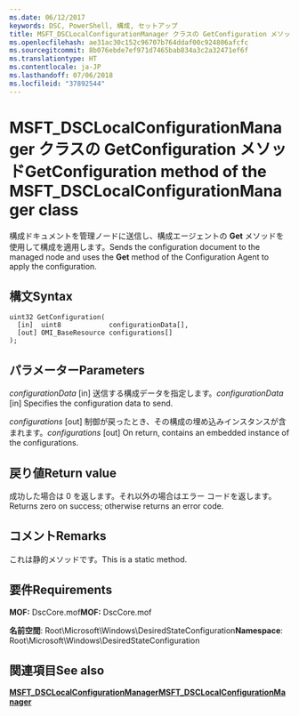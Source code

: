 ```yaml
---
ms.date: 06/12/2017
keywords: DSC, PowerShell, 構成, セットアップ
title: MSFT_DSCLocalConfigurationManager クラスの GetConfiguration メソッド
ms.openlocfilehash: ae31ac30c152c96707b764ddaf00c924806afcfc
ms.sourcegitcommit: 8b076ebde7ef971d7465bab834a3c2a32471ef6f
ms.translationtype: HT
ms.contentlocale: ja-JP
ms.lasthandoff: 07/06/2018
ms.locfileid: "37892544"
---
```

# <a name="getconfiguration-method-of-the-msftdsclocalconfigurationmanager-class"></a><span data-ttu-id="e9da3-103">MSFT_DSCLocalConfigurationManager クラスの GetConfiguration メソッド</span><span class="sxs-lookup"><span data-stu-id="e9da3-103">GetConfiguration method of the MSFT_DSCLocalConfigurationManager class</span></span>

<span data-ttu-id="e9da3-104">構成ドキュメントを管理ノードに送信し、構成エージェントの **Get** メソッドを使用して構成を適用します。</span><span class="sxs-lookup"><span data-stu-id="e9da3-104">Sends the configuration document to the managed node and uses the **Get** method of the Configuration Agent to apply the configuration.</span></span>

## <a name="syntax"></a><span data-ttu-id="e9da3-105">構文</span><span class="sxs-lookup"><span data-stu-id="e9da3-105">Syntax</span></span>

```mof
uint32 GetConfiguration(
  [in]  uint8            configurationData[],
  [out] OMI_BaseResource configurations[]
);
```

## <a name="parameters"></a><span data-ttu-id="e9da3-106">パラメーター</span><span class="sxs-lookup"><span data-stu-id="e9da3-106">Parameters</span></span>

<span data-ttu-id="e9da3-107">*configurationData* \[in\] 送信する構成データを指定します。</span><span class="sxs-lookup"><span data-stu-id="e9da3-107">*configurationData* \[in\] Specifies the configuration data to send.</span></span>

<span data-ttu-id="e9da3-108">*configurations* \[out\] 制御が戻ったとき、その構成の埋め込みインスタンスが含まれます。</span><span class="sxs-lookup"><span data-stu-id="e9da3-108">*configurations* \[out\] On return, contains an embedded instance of the configurations.</span></span>

## <a name="return-value"></a><span data-ttu-id="e9da3-109">戻り値</span><span class="sxs-lookup"><span data-stu-id="e9da3-109">Return value</span></span>

<span data-ttu-id="e9da3-110">成功した場合は 0 を返します。それ以外の場合はエラー コードを返します。</span><span class="sxs-lookup"><span data-stu-id="e9da3-110">Returns zero on success; otherwise returns an error code.</span></span>

## <a name="remarks"></a><span data-ttu-id="e9da3-111">コメント</span><span class="sxs-lookup"><span data-stu-id="e9da3-111">Remarks</span></span>

<span data-ttu-id="e9da3-112">これは静的メソッドです。</span><span class="sxs-lookup"><span data-stu-id="e9da3-112">This is a static method.</span></span>

## <a name="requirements"></a><span data-ttu-id="e9da3-113">要件</span><span class="sxs-lookup"><span data-stu-id="e9da3-113">Requirements</span></span>

<span data-ttu-id="e9da3-114">**MOF:** DscCore.mof</span><span class="sxs-lookup"><span data-stu-id="e9da3-114">**MOF:** DscCore.mof</span></span>

<span data-ttu-id="e9da3-115">**名前空間**: Root\Microsoft\Windows\DesiredStateConfiguration</span><span class="sxs-lookup"><span data-stu-id="e9da3-115">**Namespace**: Root\Microsoft\Windows\DesiredStateConfiguration</span></span>

## <a name="see-also"></a><span data-ttu-id="e9da3-116">関連項目</span><span class="sxs-lookup"><span data-stu-id="e9da3-116">See also</span></span>

[<span data-ttu-id="e9da3-117">**MSFT_DSCLocalConfigurationManager**</span><span class="sxs-lookup"><span data-stu-id="e9da3-117">**MSFT_DSCLocalConfigurationManager**</span></span>](msft-dsclocalconfigurationmanager.md)